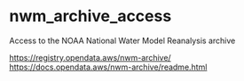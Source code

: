 # nwm_archive_access
Access to the NOAA National Water Model Reanalysis archive

https://registry.opendata.aws/nwm-archive/
https://docs.opendata.aws/nwm-archive/readme.html
